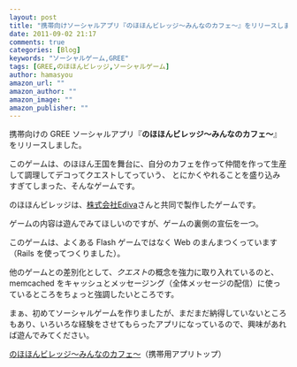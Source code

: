 ```yaml
---
layout: post
title: "携帯向けソーシャルアプリ『のほほんビレッジ〜みんなのカフェ〜』をリリースしました。"
date: 2011-09-02 21:17
comments: true
categories: [Blog]
keywords: "ソーシャルゲーム,GREE"
tags: [GREE,のほほんビレッジ,ソーシャルゲーム]
author: hamasyou
amazon_url: ""
amazon_author: ""
amazon_image: ""
amazon_publisher: ""
---
```


<a href="http://hamasyou.com/blog/archives/images/%E7%B4%B9%E4%BB%8B%E3%83%9A%E3%83%BC%E3%82%B8%E3%83%86%E3%82%B9%E3%83%8805.jpg" rel="external nofollow"></a>

携帯向けの GREE ソーシャルアプリ『<strong>のほほんビレッジ〜みんなのカフェ〜</strong>』をリリースしました。

このゲームは、のほほん王国を舞台に、自分のカフェを作って仲間を作って生産して調理してデコってクエストしてっていう、
とにかくやれることを盛り込みすぎてしまった、そんなゲームです。

のほほんビレッジは、<a href="http://www.ediva.jp/" rel="external nofollow">株式会社Ediva</a>さんと共同で製作したゲームです。

ゲームの内容は遊んでみてほしいのですが、ゲームの裏側の宣伝を一つ。

このゲームは、よくある Flash ゲームではなく Web のまんまつくっています（Rails を使ってつくりました）。

他のゲームとの差別化として、<em>クエスト</em>の概念を強力に取り入れているのと、memcached をキャッシュとメッセージング（全体メッセージの配信）に使っているところをちょっと強調したいところです。

まぁ、初めてソーシャルゲームを作りましたが、まだまだ納得していないところもあり、いろいろな経験をさせてもらったアプリになっているので、興味があれば遊んでみてください。

<a href="http://mpf.gree.jp/2733" rel="external nofollow">のほほんビレッジ〜みんなのカフェ〜</a>（携帯用アプリトップ）

